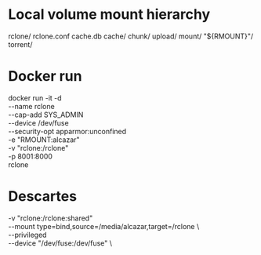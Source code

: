 # Local volume mount hierarchy
 rclone/ 
   rclone.conf 
   cache.db 
   cache/ 
   chunk/ 
   upload/
   mount/
     "${RMOUNT}"/ 
     torrent/ 


# Docker run
docker run -it -d \
  --name rclone \
  --cap-add SYS_ADMIN \
  --device /dev/fuse \
  --security-opt apparmor:unconfined \
  -e "RMOUNT:alcazar" \
  -v "rclone:/rclone" \
  -p 8001:8000 \
 rclone


# Descartes
 -v "rclone:/rclone:shared" \
--mount type=bind,source=/media/alcazar,target=/rclone \      
   --privileged \
     --device "/dev/fuse:/dev/fuse" \
